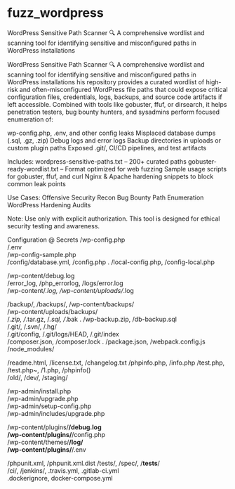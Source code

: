 # fuzz_wordpress
WordPress Sensitive Path Scanner 🔍 A comprehensive wordlist and scanning tool for identifying sensitive and misconfigured paths in WordPress installations

WordPress Sensitive Path Scanner 🔍 A comprehensive wordlist and scanning tool for identifying sensitive and misconfigured paths in WordPress installations
his repository provides a curated wordlist of high-risk and often-misconfigured WordPress file paths that could expose critical configuration files, credentials, logs, backups, and source code artifacts if left accessible. Combined with tools like gobuster, ffuf, or dirsearch, it helps penetration testers, bug bounty hunters, and sysadmins perform focused enumeration of:

wp-config.php, .env, and other config leaks
Misplaced database dumps (.sql, .gz, .zip)
Debug logs and error logs
Backup directories in uploads or custom plugin paths
Exposed .git/, CI/CD pipelines, and test artifacts

Includes:
wordpress-sensitive-paths.txt – 200+ curated paths
gobuster-ready-wordlist.txt – Format optimized for web fuzzing
Sample usage scripts for gobuster, ffuf, and curl
Nginx & Apache hardening snippets to block common leak points

Use Cases:
Offensive Security Recon
Bug Bounty Path Enumeration
WordPress Hardening Audits

Note: Use only with explicit authorization. This tool is designed for ethical security testing and awareness.

Configuration @ Secrets 
/wp-config.php	
/.env	
/wp-config-sample.php	
/config/database.yml, /config.php	.
/local-config.php, /config-local.php	

/wp-content/debug.log	
/error_log, /php_errorlog, /logs/error.log	
/wp-content/*.log, /wp-content/uploads/*.log	

/backup/, /backups/, /wp-content/backups/	
/wp-content/uploads/backups/	
/*.zip, /*.tar.gz, /*.sql, /*.bak	.
/wp-backup.zip, /db-backup.sql	
/.git/, /.svn/, /.hg/	
/.git/config, /.git/logs/HEAD, /.git/index	
/composer.json, /composer.lock	.
/package.json, /webpack.config.js	
/node_modules/	




/readme.html, /license.txt, /changelog.txt
/phpinfo.php, /info.php	
/test.php, /test.php~, /1.php, /phpinfo()	
/old/, /dev/, /staging/	  

/wp-admin/install.php	
/wp-admin/upgrade.php	
/wp-admin/setup-config.php	
/wp-admin/includes/upgrade.php	

/wp-content/plugins/**/debug.log	
/wp-content/plugins/**/config.php	
/wp-content/themes/**/log/	
/wp-content/plugins/**/.env	

/phpunit.xml, /phpunit.xml.dist	
/tests/, /spec/, /__tests__/	
/ci/, /jenkins/, .travis.yml, .gitlab-ci.yml	
.dockerignore, docker-compose.yml	

